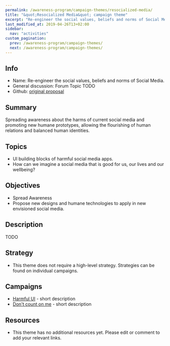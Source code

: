 ```yaml
---
permalink: /awareness-program/campaign-themes/resocialized-media/
title: "&quot;Resocialized Media&quot; campaign theme"
excerpt: "Re-engineer the social values, beliefs and norms of Social Media."
last_modified_at: 2019-04-26T13+02:00
sidebar:
  nav: "activities"
custom_pagination:
  prev: /awareness-program/campaign-themes/
  next: /awareness-program/campaign-themes/
---
```


<!-- Please fill in the information below each header according to the instructions.

       - Do NOT remove section headers. Instead add the placeholder text if the section is not needed.
       - You can leave the comments. They can be helpful when editing the issue later on.
       - Replace brackets with appropriate information (unless part of a link), leaving formatting intact.
       - The non-comments texts below provide examples, unless they are placeholder text

    Note: You will not be wasting your time documenting all this. The information in this issue
             should be copied to the Theme README.md after your feedback is incorporated.
-->

## Info

<!-- Provide short name that reflects the gist of the theme, used as working title.
      Also add the link to community forum topic that is used for general discussion. -->

- Name: Re-engineer the social values, beliefs and norms of Social Media.
- General discussion: Forum Topic TODO
- Github: [original proposal](https://github.com/humanetech-community/awareness-program/issues/61)

## Summary

Spreading awareness about the harms of current social media and promoting new humane prototypes, allowing the flourishing of human relations and balanced human identities.

## Topics

<!-- Bullet list with (humane) tech topics and/or harms that are targeted -->

- UI building blocks of harmful social media apps.
- How can we imagine a social media that is good for us, our lives and our wellbeing?

## Objectives

<!-- Bullet list of what to achieve with the campaigns in this theme, separated by empty lines. -->

- Spread Awareness
- Propose new designs and humane technologies to apply in new envisioned social media.

## Description

<!-- A longer, more elaborate description (one or more paragraphs of text) -->

TODO

## Strategy

<!-- (optional) If there is a common strategy, outline it here (one or more paragraphs of text, use formatting - like lists - where appropriate). Leave the placeholder text if this section is not needed. -->

- This theme does not require a high-level strategy. Strategies can be found on individual campaigns.

## Campaigns

<!-- Hyperlinked ToC to past, ongoing and future campaigns. Update this later to reflect changes. -->

- [Harmful UI](/awareness-program/campaigns/harmful-ui/) - short description
- [Don't count on me](/awareness-program/campaigns/dont-count-on-me/) - short description

## Resources

<!-- (optional) Links to relevant folders, files and external information, or leave the placeholder text. -->

- This theme has no additional resources yet. Please edit or comment to add your relevant links.
